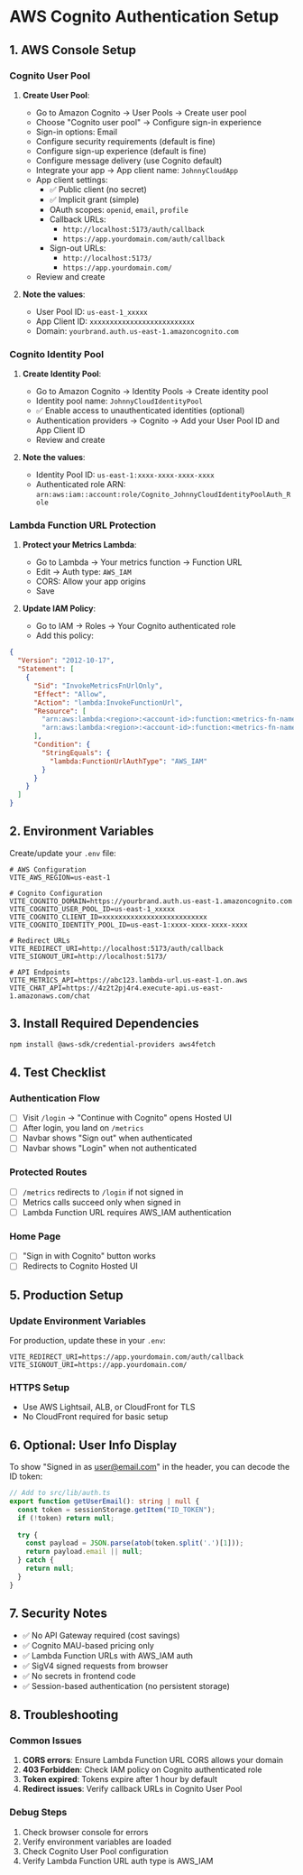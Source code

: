 # AWS Cognito Authentication Setup

## 1. AWS Console Setup

### Cognito User Pool
1. **Create User Pool**:
   - Go to Amazon Cognito → User Pools → Create user pool
   - Choose "Cognito user pool" → Configure sign-in experience
   - Sign-in options: Email
   - Configure security requirements (default is fine)
   - Configure sign-up experience (default is fine)
   - Configure message delivery (use Cognito default)
   - Integrate your app → App client name: `JohnnyCloudApp`
   - App client settings:
     - ✅ Public client (no secret)
     - ✅ Implicit grant (simple)
     - OAuth scopes: `openid`, `email`, `profile`
     - Callback URLs:
       - `http://localhost:5173/auth/callback`
       - `https://app.yourdomain.com/auth/callback`
     - Sign-out URLs:
       - `http://localhost:5173/`
       - `https://app.yourdomain.com/`
   - Review and create

2. **Note the values**:
   - User Pool ID: `us-east-1_xxxxx`
   - App Client ID: `xxxxxxxxxxxxxxxxxxxxxxxxxx`
   - Domain: `yourbrand.auth.us-east-1.amazoncognito.com`

### Cognito Identity Pool
1. **Create Identity Pool**:
   - Go to Amazon Cognito → Identity Pools → Create identity pool
   - Identity pool name: `JohnnyCloudIdentityPool`
   - ✅ Enable access to unauthenticated identities (optional)
   - Authentication providers → Cognito → Add your User Pool ID and App Client ID
   - Review and create

2. **Note the values**:
   - Identity Pool ID: `us-east-1:xxxx-xxxx-xxxx-xxxx`
   - Authenticated role ARN: `arn:aws:iam::account:role/Cognito_JohnnyCloudIdentityPoolAuth_Role`

### Lambda Function URL Protection
1. **Protect your Metrics Lambda**:
   - Go to Lambda → Your metrics function → Function URL
   - Edit → Auth type: `AWS_IAM`
   - CORS: Allow your app origins
   - Save

2. **Update IAM Policy**:
   - Go to IAM → Roles → Your Cognito authenticated role
   - Add this policy:

```json
{
  "Version": "2012-10-17",
  "Statement": [
    {
      "Sid": "InvokeMetricsFnUrlOnly",
      "Effect": "Allow",
      "Action": "lambda:InvokeFunctionUrl",
      "Resource": [
        "arn:aws:lambda:<region>:<account-id>:function:<metrics-fn-name>",
        "arn:aws:lambda:<region>:<account-id>:function:<metrics-fn-name>:*"
      ],
      "Condition": { 
        "StringEquals": { 
          "lambda:FunctionUrlAuthType": "AWS_IAM" 
        } 
      }
    }
  ]
}
```

## 2. Environment Variables

Create/update your `.env` file:

```env
# AWS Configuration
VITE_AWS_REGION=us-east-1

# Cognito Configuration
VITE_COGNITO_DOMAIN=https://yourbrand.auth.us-east-1.amazoncognito.com
VITE_COGNITO_USER_POOL_ID=us-east-1_xxxxx
VITE_COGNITO_CLIENT_ID=xxxxxxxxxxxxxxxxxxxxxxxxxx
VITE_COGNITO_IDENTITY_POOL_ID=us-east-1:xxxx-xxxx-xxxx-xxxx

# Redirect URLs
VITE_REDIRECT_URI=http://localhost:5173/auth/callback
VITE_SIGNOUT_URI=http://localhost:5173/

# API Endpoints
VITE_METRICS_API=https://abc123.lambda-url.us-east-1.on.aws
VITE_CHAT_API=https://4z2t2pj4r4.execute-api.us-east-1.amazonaws.com/chat
```

## 3. Install Required Dependencies

```bash
npm install @aws-sdk/credential-providers aws4fetch
```

## 4. Test Checklist

### Authentication Flow
- [ ] Visit `/login` → "Continue with Cognito" opens Hosted UI
- [ ] After login, you land on `/metrics`
- [ ] Navbar shows "Sign out" when authenticated
- [ ] Navbar shows "Login" when not authenticated

### Protected Routes
- [ ] `/metrics` redirects to `/login` if not signed in
- [ ] Metrics calls succeed only when signed in
- [ ] Lambda Function URL requires AWS_IAM authentication

### Home Page
- [ ] "Sign in with Cognito" button works
- [ ] Redirects to Cognito Hosted UI

## 5. Production Setup

### Update Environment Variables
For production, update these in your `.env`:

```env
VITE_REDIRECT_URI=https://app.yourdomain.com/auth/callback
VITE_SIGNOUT_URI=https://app.yourdomain.com/
```

### HTTPS Setup
- Use AWS Lightsail, ALB, or CloudFront for TLS
- No CloudFront required for basic setup

## 6. Optional: User Info Display

To show "Signed in as user@email.com" in the header, you can decode the ID token:

```typescript
// Add to src/lib/auth.ts
export function getUserEmail(): string | null {
  const token = sessionStorage.getItem("ID_TOKEN");
  if (!token) return null;
  
  try {
    const payload = JSON.parse(atob(token.split('.')[1]));
    return payload.email || null;
  } catch {
    return null;
  }
}
```

## 7. Security Notes

- ✅ No API Gateway required (cost savings)
- ✅ Cognito MAU-based pricing only
- ✅ Lambda Function URLs with AWS_IAM auth
- ✅ SigV4 signed requests from browser
- ✅ No secrets in frontend code
- ✅ Session-based authentication (no persistent storage)

## 8. Troubleshooting

### Common Issues
1. **CORS errors**: Ensure Lambda Function URL CORS allows your domain
2. **403 Forbidden**: Check IAM policy on Cognito authenticated role
3. **Token expired**: Tokens expire after 1 hour by default
4. **Redirect issues**: Verify callback URLs in Cognito User Pool

### Debug Steps
1. Check browser console for errors
2. Verify environment variables are loaded
3. Check Cognito User Pool configuration
4. Verify Lambda Function URL auth type is AWS_IAM





